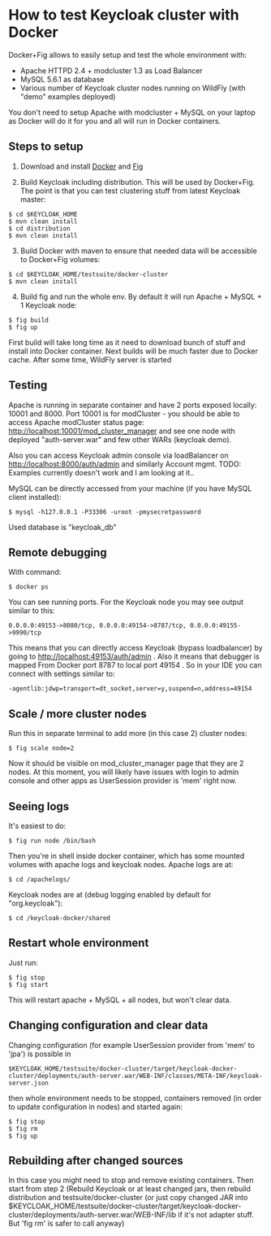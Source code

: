 How to test Keycloak cluster with Docker
========================================
Docker+Fig allows to easily setup and test the whole environment with:
* Apache HTTPD 2.4 + modcluster 1.3 as Load Balancer
* MySQL 5.6.1 as database
* Various number of Keycloak cluster nodes running on WildFly (with "demo" examples deployed)

You don't need to setup Apache with modcluster + MySQL on your laptop as Docker will do it for you and all will run in Docker containers.

Steps to setup
--------------
1) Download and install [Docker](https://docs.docker.com/installation) and [Fig](http://www.fig.sh/install.html)

2) Build Keycloak including distribution. This will be used by Docker+Fig. The point is that you can test clustering stuff from latest Keycloak master:
```shell 
$ cd $KEYCLOAK_HOME
$ mvn clean install
$ cd distribution
$ mvn clean install
````

3) Build Docker with maven to ensure that needed data will be accessible to Docker+Fig volumes: 
```shell 
$ cd $KEYCLOAK_HOME/testsuite/docker-cluster
$ mvn clean install
````
 
4) Build fig and run the whole env. By default it will run Apache + MySQL + 1 Keycloak node:
```shell
$ fig build
$ fig up
````

First build will take long time as it need to download bunch of stuff and install into Docker container. Next builds will be much faster due to Docker cache.
After some time, WildFly server is started

Testing
-------

Apache is running in separate container and have 2 ports exposed locally: 10001 and 8000. Port 10001 is for modCluster - you should 
be able to access Apache modCluster status page: [http://localhost:10001/mod_cluster_manager](http://localhost:10001/mod_cluster_manager) and see one node
with deployed "auth-server.war" and few other WARs (keycloak demo). 

Also you can access Keycloak admin console via loadBalancer on [http://localhost:8000/auth/admin](http://localhost:8000/auth/admin) and similarly Account mgmt. 
TODO: Examples currently doesn't work and I am looking at it..

MySQL can be directly accessed from your machine (if you have MySQL client installed):
```shell
$ mysql -h127.0.0.1 -P33306 -uroot -pmysecretpassword
````
Used database is "keycloak_db"

Remote debugging
----------------

With command:
```shell
$ docker ps
````
 
You can see running ports. For the Keycloak node you may see output similar to this:
```shell
0.0.0.0:49153->8080/tcp, 0.0.0.0:49154->8787/tcp, 0.0.0.0:49155->9990/tcp
````

This means that you can directly access Keycloak (bypass loadbalancer) by going to [http://localhost:49153/auth/admin](http://localhost:49153/auth/admin) . 
Also it means that debugger is mapped From Docker port 8787 to local port 49154 . So in your IDE you can connect with settings similar to:
```shell
-agentlib:jdwp=transport=dt_socket,server=y,suspend=n,address=49154
````

Scale / more cluster nodes
--------------------------

Run this in separate terminal to add more (in this case 2) cluster nodes:
```shell
$ fig scale node=2
````

Now it should be visible on mod_cluster_manager page that they are 2 nodes. At this moment, you will likely have issues with 
login to admin console and other apps as UserSession provider is 'mem' right now.

Seeing logs
-----------
It's easiest to do:
```shell
$ fig run node /bin/bash
````
  
Then you're in shell inside docker container, which has some mounted volumes with apache logs and keycloak nodes. Apache logs are at:
```shell
$ cd /apachelogs/
````

Keycloak nodes are at (debug logging enabled by default for "org.keycloak"):
```shell
$ cd /keycloak-docker/shared
````
 
Restart whole environment
-------------------------

Just run:
```shell
$ fig stop
$ fig start
````

This will restart apache + MySQL + all nodes, but won't clear data.

Changing configuration and clear data
-------------------------------------
Changing configuration (for example UserSession provider from 'mem' to 'jpa') is possible in
```shell
$KEYCLOAK_HOME/testsuite/docker-cluster/target/keycloak-docker-cluster/deployments/auth-server.war/WEB-INF/classes/META-INF/keycloak-server.json
````

then whole environment needs to be stopped, containers removed (in order to update configuration in nodes) and started again:
```shell 
$ fig stop
$ fig rm
$ fig up
````
 
Rebuilding after changed sources
-------------------------------
In this case you might need to stop and remove existing containers. Then start from step 2 (Rebuild Keycloak or at least 
changed jars, then rebuild distribution and testsuite/docker-cluster 
(or just copy changed JAR into $KEYCLOAK_HOME/testsuite/docker-cluster/target/keycloak-docker-cluster/deployments/auth-server.war/WEB-INF/lib if it's not adapter stuff. 
But 'fig rm' is safer to call anyway)
